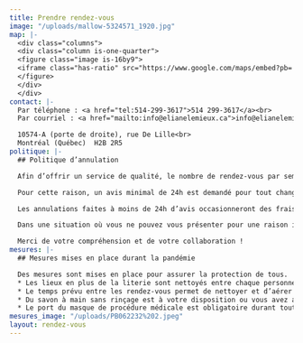 ```yaml
---
title: Prendre rendez-vous
image: "/uploads/mallow-5324571_1920.jpg"
map: |-
  <div class="columns">
  <div class="column is-one-quarter">
  <figure class="image is-16by9">
  <iframe class="has-ratio" src="https://www.google.com/maps/embed?pb=!1m18!1m12!1m3!1d2077.733928162563!2d-73.65250587919157!3d45.57580869590193!2m3!1f0!2f0!3f0!3m2!1i1024!2i768!4f13.1!3m3!1m2!1s0x4cc91f4f7a9d7331%3A0x3ecd0ec5f047589b!2s10574%20Rue%20de%20Lille%2C%20Montr%C3%A9al%2C%20QC%20H2B%202R5!5e0!3m2!1sen!2sca!4v1613080846052!5m2!1sen!2sca" frameborder="0" style="border:0;" allowfullscreen="" aria-hidden="false" tabindex="0"></iframe>
  </figure>
  </div>
  </div>
contact: |-
  Par téléphone : <a href="tel:514-299-3617">514 299-3617</a><br>
  Par courriel : <a href="mailto:info@elianelemieux.ca">info@elianelemieux.ca</a>

  10574-A (porte de droite), rue De Lille<br>
  Montréal (Québec)  H2B 2R5
politique: |-
  ## Politique d’annulation

  Afin d’offrir un service de qualité, le nombre de rendez-vous par semaine est limité, c’est pourquoi une annulation de dernière minute a un impact important.

  Pour cette raison, un avis minimal de 24h est demandé pour tout changement à l’horaire ou annulation de rendez-vous.

  Les annulations faites à moins de 24h d’avis occasionneront des frais de 50$. Si vous ne vous présentez pas à votre rendez-vous, vous devrez assumer la totalité des frais de la séance.

  Dans une situation où vous ne pouvez vous présenter pour une raison inattendue, il est possible d’offrir votre place à un proche (famille ou ami.e.s) afin d’éviter les frais.

  Merci de votre compréhension et de votre collaboration !
mesures: |-
  ## Mesures mises en place durant la pandémie

  Des mesures sont mises en place pour assurer la protection de tous.
  * Les lieux en plus de la literie sont nettoyés entre chaque personne;
  * Le temps prévu entre les rendez-vous permet de nettoyer et d’aérer l’espace adéquatement;
  * Du savon à main sans rinçage est à votre disposition ou vous avez accès à la salle de bain pour laver vos mains au lavabo selon votre préférence.
  * Le port du masque de procédure médicale est obligatoire durant toute la rencontre. Il vous est fourni au besoin.
mesures_image: "/uploads/PB062232%202.jpeg"
layout: rendez-vous
---
```








  

